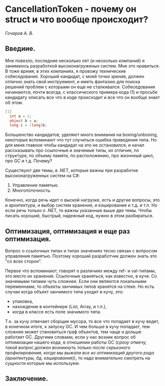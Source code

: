 # СancellationToken - почему он struct и что вообще происходит?

*Гочаров А. В.*

## Введиие.
Мне повезло, последние несколько лет (и несколько компаний) я занимаюсь разработкой высоконагруженых систем. Мне это нравиться. В тоже время, в этих компаниях, я провожу технические собеседования. Хороший кандидат, с моей точки зрения, должен отлично знать свой инструемент, и иметь фантазию для поиска решений проблем с которыми он еще не сталкивался. Собеседования начинаются, почти всегда, с классического примера кода (1) и просьбе кандидату описать все что в коде происходит и все что он вообще знает об этом. 

```csharp
[1]
  int a = 1;
  object b = a;
  long c = (long)b;
```
Большенство кандидатов, уделяют много внимания на boxing/unboxing, некоторые вспоминают что тут случиться ошибка приведения типа. Но для меня главное чтобы кандидат на это не остановился, и начал рассказывать про ссылочные и значемые типы, их отличия, по структуре, по объему памяти, по расположению, про жизннеый цикл, про GC и т.д. Почему?

Существуют две темы, в .NET, которые важны при разработке высоконагруженных систем на C#: 
1. Управление памятью.
2. Многопоточность.  

Конечно, когда речь идет о выской нагрузке, есть и другие вопросы, это и архитектура, и выбор систем хранения, и кэширование и т.д. и т.п. Но если речь только о .NET, то важны указанные выше две темы. Чтобы писать хороший, быстрый, надежный код, нужно в этом разбираться.

## Оптимизация, оптимизация и еще раз оптимизация.

Вопрос о ссылочных типах и типах значениях тесно связан с вопросом управления памятью. Поэтому хороший разработчик должен знать это "со всех сторон".

Первое что вспоминают, говорят о различиях между ref- и val-типами, это место их хранения. Ссылочные храняться, как известно, в куче. Со значемыми типами чуть сложнее. Если они являются локальными переменнами, то объекты занчимых типов хранятся на стеке. Но есть случаи когда объект занчимого типа уходит в кучу, это:
* упаковка,
* нахождение в контейнере (List, Array, и т.п.),
* когда в классе есть поле значимого типа.

Т.к. за кучу отвечает сборщик мусора, то все что попадает в кучу ведет, в конечном итоге, к запуску GC. И чем больше в кучу попадает, тем сложнее может становиться граф объектов, тем чаще и дольше работает GC. 
Другими словами, если у нас возник вопрос об оптимизации нашего кода, в отношении работы GC (*сразу отмечу, такой вопрос должен возникнуть только после серьезного профилирования, когда мы выжали все из оптимизаций другого рода (архитектуры, бд, кэширования)*), то надо внимательно смотреть на сущности которые мы используем. 


## Заключение.
